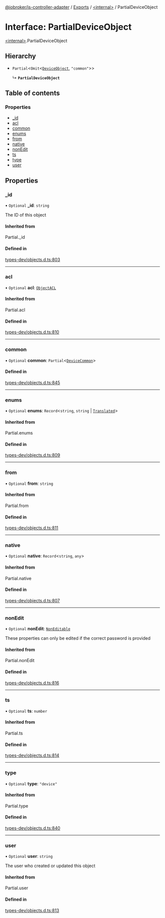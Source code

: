 [@iobroker/js-controller-adapter](../README.md) / [Exports](../modules.md) / [\<internal\>](../modules/internal_.md) / PartialDeviceObject

# Interface: PartialDeviceObject

[\<internal\>](../modules/internal_.md).PartialDeviceObject

## Hierarchy

- `Partial`\<`Omit`\<[`DeviceObject`](internal_.DeviceObject.md), ``"common"``\>\>

  ↳ **`PartialDeviceObject`**

## Table of contents

### Properties

- [\_id](internal_.PartialDeviceObject.md#_id)
- [acl](internal_.PartialDeviceObject.md#acl)
- [common](internal_.PartialDeviceObject.md#common)
- [enums](internal_.PartialDeviceObject.md#enums)
- [from](internal_.PartialDeviceObject.md#from)
- [native](internal_.PartialDeviceObject.md#native)
- [nonEdit](internal_.PartialDeviceObject.md#nonedit)
- [ts](internal_.PartialDeviceObject.md#ts)
- [type](internal_.PartialDeviceObject.md#type)
- [user](internal_.PartialDeviceObject.md#user)

## Properties

### \_id

• `Optional` **\_id**: `string`

The ID of this object

#### Inherited from

Partial.\_id

#### Defined in

[types-dev/objects.d.ts:803](https://github.com/ioBroker/ioBroker.js-controller/blob/04f0eac95/packages/types-dev/objects.d.ts#L803)

___

### acl

• `Optional` **acl**: [`ObjectACL`](internal_.ObjectACL.md)

#### Inherited from

Partial.acl

#### Defined in

[types-dev/objects.d.ts:810](https://github.com/ioBroker/ioBroker.js-controller/blob/04f0eac95/packages/types-dev/objects.d.ts#L810)

___

### common

• `Optional` **common**: `Partial`\<[`DeviceCommon`](internal_.DeviceCommon.md)\>

#### Defined in

[types-dev/objects.d.ts:845](https://github.com/ioBroker/ioBroker.js-controller/blob/04f0eac95/packages/types-dev/objects.d.ts#L845)

___

### enums

• `Optional` **enums**: `Record`\<`string`, `string` \| [`Translated`](../modules/internal_.md#translated)\>

#### Inherited from

Partial.enums

#### Defined in

[types-dev/objects.d.ts:809](https://github.com/ioBroker/ioBroker.js-controller/blob/04f0eac95/packages/types-dev/objects.d.ts#L809)

___

### from

• `Optional` **from**: `string`

#### Inherited from

Partial.from

#### Defined in

[types-dev/objects.d.ts:811](https://github.com/ioBroker/ioBroker.js-controller/blob/04f0eac95/packages/types-dev/objects.d.ts#L811)

___

### native

• `Optional` **native**: `Record`\<`string`, `any`\>

#### Inherited from

Partial.native

#### Defined in

[types-dev/objects.d.ts:807](https://github.com/ioBroker/ioBroker.js-controller/blob/04f0eac95/packages/types-dev/objects.d.ts#L807)

___

### nonEdit

• `Optional` **nonEdit**: [`NonEditable`](internal_.NonEditable.md)

These properties can only be edited if the correct password is provided

#### Inherited from

Partial.nonEdit

#### Defined in

[types-dev/objects.d.ts:816](https://github.com/ioBroker/ioBroker.js-controller/blob/04f0eac95/packages/types-dev/objects.d.ts#L816)

___

### ts

• `Optional` **ts**: `number`

#### Inherited from

Partial.ts

#### Defined in

[types-dev/objects.d.ts:814](https://github.com/ioBroker/ioBroker.js-controller/blob/04f0eac95/packages/types-dev/objects.d.ts#L814)

___

### type

• `Optional` **type**: ``"device"``

#### Inherited from

Partial.type

#### Defined in

[types-dev/objects.d.ts:840](https://github.com/ioBroker/ioBroker.js-controller/blob/04f0eac95/packages/types-dev/objects.d.ts#L840)

___

### user

• `Optional` **user**: `string`

The user who created or updated this object

#### Inherited from

Partial.user

#### Defined in

[types-dev/objects.d.ts:813](https://github.com/ioBroker/ioBroker.js-controller/blob/04f0eac95/packages/types-dev/objects.d.ts#L813)
